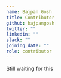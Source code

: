 ```yaml
---
name: Bajpan Gosh
title: Contributor
github: bajpangosh
twitter: ""
linkedin: ""
slack: ""
joining_date: ""
role: contributor
---
```


Still waiting for this
